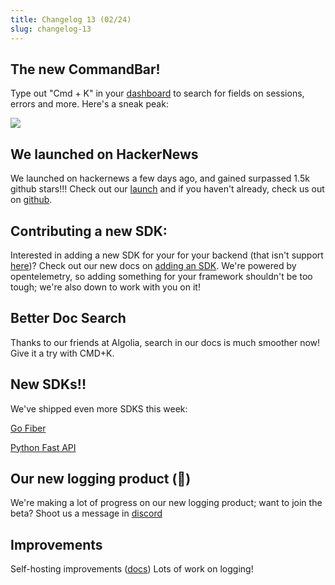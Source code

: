 ```yaml
---
title: Changelog 13 (02/24)
slug: changelog-13
---
```


## The new CommandBar!

Type out "Cmd + K" in your [dashboard](https://app.highlight.io) to search for fields on sessions, errors and more. Here's a sneak peak:

![](/images/cmd-k.png)

## We launched on HackerNews

We launched on hackernews a few days ago, and gained surpassed 1.5k github stars!!! Check out our [launch](https://news.ycombinator.com/item?id=34897645) and if you haven't already, check us out on [github](https://github.com/highlight/highlight).

## Contributing a new SDK:

Interested in adding a new SDK for your for your backend (that isn't support [here](../../getting-started/1_overview.md))? Check out our new docs on [adding an SDK](../4_company/open-source/contributing/adding-an-sdk.md). We're powered by opentelemetry, so adding something for your framework shouldn't be too tough; we're also down to work with you on it!

## Better Doc Search

Thanks to our friends at Algolia, search in our docs is much smoother now! Give it a try with CMD+K.

## New SDKs!!

We've shipped even more SDKS this week:

[Go Fiber](../../getting-started/backend-sdk/go.md)

[Python Fast API](../../getting-started/backend-sdk/python.md)

## Our new logging product (🤫)

We're making a lot of progress on our new logging product; want to join the beta? Shoot us a message in [discord](https://highlight.io/community)

## Improvements

Self-hosting improvements ([docs](../4_company/open-source/self-host-hobby.md))
Lots of work on logging!
